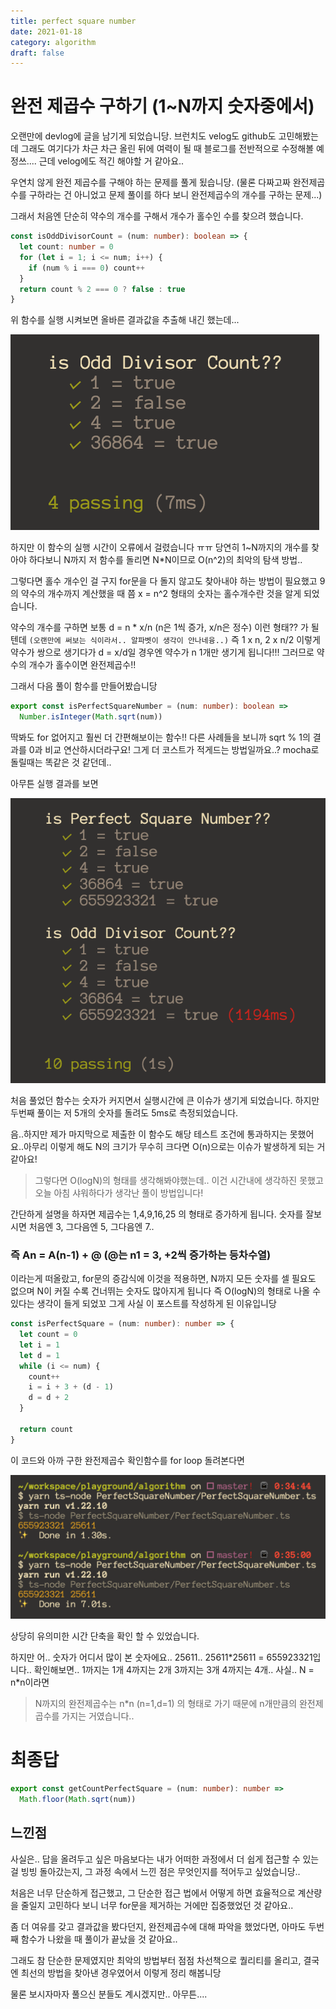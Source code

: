 ```yaml
---
title: perfect square number
date: 2021-01-18
category: algorithm
draft: false
---
```


# 완전 제곱수 구하기 (1~N까지 숫자중에서)

오랜만에 devlog에 글을 남기게 되었습니당. 브런치도 velog도 github도 고민해봤는데 그래도 여기다가 차근 차근 올린 뒤에 여력이 될 때 블로그를 전반적으로 수정해볼 예정쓰....
근데 velog에도 적긴 해야할 거 같아요..

우연치 않게 완전 제곱수를 구해야 하는 문제를 풀게 됬습니당. (물론 다짜고짜 완전제곱수를 구하라는 건 아니었고 문제 풀이를 하다 보니 완전제곱수의 개수를 구하는 문제...)

그래서 처음엔 단순히 약수의 개수를 구해서 개수가 홀수인 수를 찾으려 했습니다.

```ts
const isOddDivisorCount = (num: number): boolean => {
  let count: number = 0
  for (let i = 1; i <= num; i++) {
    if (num % i === 0) count++
  }
  return count % 2 === 0 ? false : true
}
```

위 함수를 실행 시켜보면 올바른 결과값을 추출해 내긴 했는데...

![](./perfect_square_number/odd_divisor.png)

하지만 이 함수의 실행 시간이 오류에서 걸렸습니다 ㅠㅠ 당연히 1~N까지의 개수를 찾아야 하다보니 N까지 저 함수를 돌리면 N\*N이므로 O(n^2)의 최악의 탐색 방법..

그렇다면 홀수 개수인 걸 구지 for문을 다 돌지 않고도 찾아내야 하는 방법이 필요했고 9의 약수의 개수까지 계산했을 때 쯤 x = n^2 형태의 숫자는 홀수개수란 것을 알게 되었습니다.

약수의 개수를 구하면 보통 d = n \* x/n (n은 1씩 증가, x/n은 정수) 이런 형태?? 가 될텐데 `(오랜만에 써보는 식이라서.. 알파벳이 생각이 안나네융..)` 즉 1 x n, 2 x n/2 이렇게 약수가 쌍으로 생기다가 d = x/d일 경우엔 약수가 n 1개만 생기게 됩니다!!! 그러므로 약수의 개수가 홀수이면 완전제곱수!!

그래서 다음 풀이 함수를 만들어봤습니당

```ts
export const isPerfectSquareNumber = (num: number): boolean =>
  Number.isInteger(Math.sqrt(num))
```

딱봐도 for 없어지고 훨씬 더 간편해보이는 함수!! 다른 사례들을 보니까 sqrt % 1의 결과를 0과 비교 연산하시더라구요! 그게 더 코스트가 적게드는 방법일까요..? mocha로 돌릴때는 똑같은 것 같던데..

아무튼 실행 결과를 보면

![](./perfect_square_number/perfect_square_number_1.png)

처음 풀었던 함수는 숫자가 커지면서 실행시간에 큰 이슈가 생기게 되었습니다. 하지만 두번째 풀이는 저 5개의 숫자를 돌려도 5ms로 측정되었습니다.

음..하지만 제가 마지막으로 제출한 이 함수도 해당 테스트 조건에 통과하지는 못했어요..아무리 이렇게 해도 N의 크기가 무수히 크다면 O(n)으로는 이슈가 발생하게 되는 거 같아요!

> 그렇다면 O(logN)의 형태를 생각해봐야했는데..
> 이건 시간내에 생각하진 못했고 오늘 아침 샤워하다가 생각난 풀이 방법입니다!

간단하게 설명을 하자면 제곱수는 1,4,9,16,25 의 형태로 증가하게 됩니다. 숫자를 잘보시면 처음엔 3, 그다음엔 5, 그다음엔 7..

### 즉 An = A(n-1) + @ (@는 n1 = 3, +2씩 증가하는 등차수열)

이라는게 떠올랐고, for문의 증감식에 이것을 적용하면, N까지 모든 숫자를 셀 필요도 없으며 N이 커질 수록 건너뛰는 숫자도 많아지게 됩니다 즉 O(logN)의 형태로 나올 수 있다는 생각이 들게 되었꼬 그게 사실 이 포스트를 작성하게 된 이유입니당

```ts
const isPerfectSquare = (num: number): number => {
  let count = 0
  let i = 1
  let d = 1
  while (i <= num) {
    count++
    i = i + 3 + (d - 1)
    d = d + 2
  }

  return count
}
```

이 코드와 아까 구한 완전제곱수 확인함수를 for loop 돌려본다면

![](./perfect_square_number/compare.png)

상당히 유의미한 시간 단축을 확인 할 수 있었습니다.

하지만 어.. 숫자가 어디서 많이 본 숫자에요.. 25611.. 25611\*25611 = 655923321입니다..
확인해보면.. 1까지는 1개 4까지는 2개 3까지는 3개 4까지는 4개.. 사실.. N = n\*n이라면

> N까지의 완전제곱수는 n\*n (n=1,d=1) 의 형태로 가기 때문에 n개만큼의 완전제곱수를 가지는 거였습니다..

# 최종답

```ts
export const getCountPerfectSquare = (num: number): number =>
  Math.floor(Math.sqrt(num))
```

## 느낀점

사실은.. 답을 올려두고 싶은 마음보다는 내가 어떠한 과정에서 더 쉽게 접근할 수 있는 걸 빙빙 돌아갔는지, 그 과정 속에서 느낀 점은 무엇인지를 적어두고 싶었습니당..

처음은 너무 단순하게 접근했고, 그 단순한 접근 법에서 어떻게 하면 효율적으로 계산량을 줄일지 고민하다 보니 너무 for문을 제거하는 거에만 집중했었던 것 같아요..

좀 더 여유를 갖고 결과값을 봤다던지, 완전제곱수에 대해 파악을 했었다면, 아마도 두번째 함수가 나왔을 때 풀이가 끝났을 것 같아요..

그래도 참 단순한 문제였지만 최악의 방법부터 점점 차선책으로 퀄리티를 올리고, 결국엔 최선의 방법을 찾아낸 경우였어서 이렇게 정리 해봅니당

물론 보시자마자 풀으신 분들도 계시겠지만.. 아무튼....
